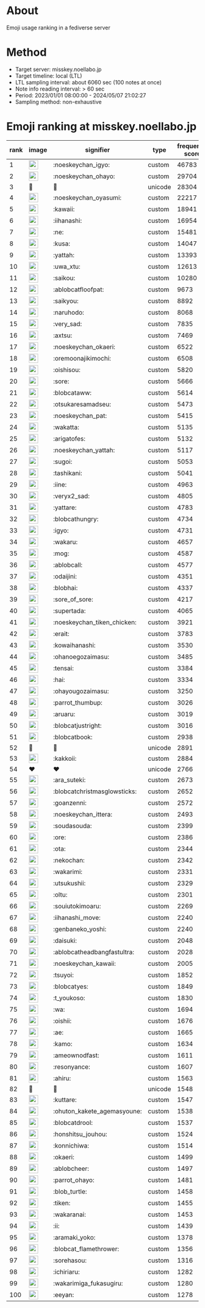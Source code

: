 # About
Emoji usage ranking in a fediverse server

# Method
- Target server: misskey.noellabo.jp
- Target timeline: local (LTL)
- LTL sampling interval: about 6060 sec (100 notes at once)
- Note info reading interval: > 60 sec
- Period: 2023/01/01 08:00:00 - 2024/05/07 21:02:27 
- Sampling method: non-exhaustive

# Emoji ranking at misskey.noellabo.jp

|rank|image|signifier|type|frequency score|
|----|----|----|----|----|
|1|<img height="24" src="https://misskey.noellabo.jp/emoji/noeskeychan_igyo.webp">|:noeskeychan_igyo:|custom|46783|
|2|<img height="24" src="https://misskey.noellabo.jp/emoji/noeskeychan_ohayo.webp">|:noeskeychan_ohayo:|custom|29704|
|3|🎉|🎉|unicode|28304|
|4|<img height="24" src="https://misskey.noellabo.jp/emoji/noeskeychan_oyasumi.webp">|:noeskeychan_oyasumi:|custom|22217|
|5|<img height="24" src="https://misskey.noellabo.jp/emoji/kawaii.webp">|:kawaii:|custom|18941|
|6|<img height="24" src="https://misskey.noellabo.jp/emoji/iihanashi.webp">|:iihanashi:|custom|16954|
|7|<img height="24" src="https://misskey.noellabo.jp/emoji/ne.webp">|:ne:|custom|15481|
|8|<img height="24" src="https://misskey.noellabo.jp/emoji/kusa.webp">|:kusa:|custom|14047|
|9|<img height="24" src="https://misskey.noellabo.jp/emoji/yattah.webp">|:yattah:|custom|13393|
|10|<img height="24" src="https://misskey.noellabo.jp/emoji/uwa_xtu.webp">|:uwa_xtu:|custom|12613|
|11|<img height="24" src="https://misskey.noellabo.jp/emoji/saikou.webp">|:saikou:|custom|10280|
|12|<img height="24" src="https://misskey.noellabo.jp/emoji/ablobcatfloofpat.webp">|:ablobcatfloofpat:|custom|9673|
|13|<img height="24" src="https://misskey.noellabo.jp/emoji/saikyou.webp">|:saikyou:|custom|8892|
|14|<img height="24" src="https://misskey.noellabo.jp/emoji/naruhodo.webp">|:naruhodo:|custom|8068|
|15|<img height="24" src="https://misskey.noellabo.jp/emoji/very_sad.webp">|:very_sad:|custom|7835|
|16|<img height="24" src="https://misskey.noellabo.jp/emoji/axtsu.webp">|:axtsu:|custom|7469|
|17|<img height="24" src="https://misskey.noellabo.jp/emoji/noeskeychan_okaeri.webp">|:noeskeychan_okaeri:|custom|6522|
|18|<img height="24" src="https://misskey.noellabo.jp/emoji/oremoonajikimochi.webp">|:oremoonajikimochi:|custom|6508|
|19|<img height="24" src="https://misskey.noellabo.jp/emoji/oishisou.webp">|:oishisou:|custom|5820|
|20|<img height="24" src="https://misskey.noellabo.jp/emoji/sore.webp">|:sore:|custom|5666|
|21|<img height="24" src="https://misskey.noellabo.jp/emoji/blobcataww.webp">|:blobcataww:|custom|5614|
|22|<img height="24" src="https://misskey.noellabo.jp/emoji/otsukaresamadseu.webp">|:otsukaresamadseu:|custom|5473|
|23|<img height="24" src="https://misskey.noellabo.jp/emoji/noeskeychan_pat.webp">|:noeskeychan_pat:|custom|5415|
|24|<img height="24" src="https://misskey.noellabo.jp/emoji/wakatta.webp">|:wakatta:|custom|5135|
|25|<img height="24" src="https://misskey.noellabo.jp/emoji/arigatofes.webp">|:arigatofes:|custom|5132|
|26|<img height="24" src="https://misskey.noellabo.jp/emoji/noeskeychan_yattah.webp">|:noeskeychan_yattah:|custom|5117|
|27|<img height="24" src="https://misskey.noellabo.jp/emoji/sugoi.webp">|:sugoi:|custom|5053|
|28|<img height="24" src="https://misskey.noellabo.jp/emoji/tashikani.webp">|:tashikani:|custom|5041|
|29|<img height="24" src="https://misskey.noellabo.jp/emoji/iine.webp">|:iine:|custom|4963|
|30|<img height="24" src="https://misskey.noellabo.jp/emoji/veryx2_sad.webp">|:veryx2_sad:|custom|4805|
|31|<img height="24" src="https://misskey.noellabo.jp/emoji/yattare.webp">|:yattare:|custom|4783|
|32|<img height="24" src="https://misskey.noellabo.jp/emoji/blobcathungry.webp">|:blobcathungry:|custom|4734|
|33|<img height="24" src="https://misskey.noellabo.jp/emoji/igyo.webp">|:igyo:|custom|4731|
|34|<img height="24" src="https://misskey.noellabo.jp/emoji/wakaru.webp">|:wakaru:|custom|4657|
|35|<img height="24" src="https://misskey.noellabo.jp/emoji/mog.webp">|:mog:|custom|4587|
|36|<img height="24" src="https://misskey.noellabo.jp/emoji/ablobcall.webp">|:ablobcall:|custom|4577|
|37|<img height="24" src="https://misskey.noellabo.jp/emoji/odaijini.webp">|:odaijini:|custom|4351|
|38|<img height="24" src="https://misskey.noellabo.jp/emoji/blobhai.webp">|:blobhai:|custom|4337|
|39|<img height="24" src="https://misskey.noellabo.jp/emoji/sore_of_sore.webp">|:sore_of_sore:|custom|4217|
|40|<img height="24" src="https://misskey.noellabo.jp/emoji/supertada.webp">|:supertada:|custom|4065|
|41|<img height="24" src="https://misskey.noellabo.jp/emoji/noeskeychan_tiken_chicken.webp">|:noeskeychan_tiken_chicken:|custom|3921|
|42|<img height="24" src="https://misskey.noellabo.jp/emoji/erait.webp">|:erait:|custom|3783|
|43|<img height="24" src="https://misskey.noellabo.jp/emoji/kowaihanashi.webp">|:kowaihanashi:|custom|3530|
|44|<img height="24" src="https://misskey.noellabo.jp/emoji/ohanoegozaimasu.webp">|:ohanoegozaimasu:|custom|3485|
|45|<img height="24" src="https://misskey.noellabo.jp/emoji/tensai.webp">|:tensai:|custom|3384|
|46|<img height="24" src="https://misskey.noellabo.jp/emoji/hai.webp">|:hai:|custom|3334|
|47|<img height="24" src="https://misskey.noellabo.jp/emoji/ohayougozaimasu.webp">|:ohayougozaimasu:|custom|3250|
|48|<img height="24" src="https://misskey.noellabo.jp/emoji/parrot_thumbup.webp">|:parrot_thumbup:|custom|3026|
|49|<img height="24" src="https://misskey.noellabo.jp/emoji/aruaru.webp">|:aruaru:|custom|3019|
|50|<img height="24" src="https://misskey.noellabo.jp/emoji/blobcatjustright.webp">|:blobcatjustright:|custom|3016|
|51|<img height="24" src="https://misskey.noellabo.jp/emoji/blobcatbook.webp">|:blobcatbook:|custom|2938|
|52|🍗|🍗|unicode|2891|
|53|<img height="24" src="https://misskey.noellabo.jp/emoji/kakkoii.webp">|:kakkoii:|custom|2884|
|54|❤|❤|unicode|2766|
|55|<img height="24" src="https://misskey.noellabo.jp/emoji/ara_suteki.webp">|:ara_suteki:|custom|2673|
|56|<img height="24" src="https://misskey.noellabo.jp/emoji/blobcatchristmasglowsticks.webp">|:blobcatchristmasglowsticks:|custom|2652|
|57|<img height="24" src="https://misskey.noellabo.jp/emoji/goanzenni.webp">|:goanzenni:|custom|2572|
|58|<img height="24" src="https://misskey.noellabo.jp/emoji/noeskeychan_ittera.webp">|:noeskeychan_ittera:|custom|2493|
|59|<img height="24" src="https://misskey.noellabo.jp/emoji/soudasouda.webp">|:soudasouda:|custom|2399|
|60|<img height="24" src="https://misskey.noellabo.jp/emoji/ore.webp">|:ore:|custom|2386|
|61|<img height="24" src="https://misskey.noellabo.jp/emoji/ota.webp">|:ota:|custom|2344|
|62|<img height="24" src="https://misskey.noellabo.jp/emoji/nekochan.webp">|:nekochan:|custom|2342|
|63|<img height="24" src="https://misskey.noellabo.jp/emoji/wakarimi.webp">|:wakarimi:|custom|2331|
|64|<img height="24" src="https://misskey.noellabo.jp/emoji/utsukushii.webp">|:utsukushii:|custom|2329|
|65|<img height="24" src="https://misskey.noellabo.jp/emoji/oltu.webp">|:oltu:|custom|2301|
|66|<img height="24" src="https://misskey.noellabo.jp/emoji/souiutokimoaru.webp">|:souiutokimoaru:|custom|2269|
|67|<img height="24" src="https://misskey.noellabo.jp/emoji/iihanashi_move.webp">|:iihanashi_move:|custom|2240|
|68|<img height="24" src="https://misskey.noellabo.jp/emoji/genbaneko_yoshi.webp">|:genbaneko_yoshi:|custom|2240|
|69|<img height="24" src="https://misskey.noellabo.jp/emoji/daisuki.webp">|:daisuki:|custom|2048|
|70|<img height="24" src="https://misskey.noellabo.jp/emoji/ablobcatheadbangfastultra.webp">|:ablobcatheadbangfastultra:|custom|2028|
|71|<img height="24" src="https://misskey.noellabo.jp/emoji/noeskeychan_kawaii.webp">|:noeskeychan_kawaii:|custom|2005|
|72|<img height="24" src="https://misskey.noellabo.jp/emoji/tsuyoi.webp">|:tsuyoi:|custom|1852|
|73|<img height="24" src="https://misskey.noellabo.jp/emoji/blobcatyes.webp">|:blobcatyes:|custom|1849|
|74|<img height="24" src="https://misskey.noellabo.jp/emoji/t_youkoso.webp">|:t_youkoso:|custom|1830|
|75|<img height="24" src="https://misskey.noellabo.jp/emoji/wa.webp">|:wa:|custom|1694|
|76|<img height="24" src="https://misskey.noellabo.jp/emoji/oishii.webp">|:oishii:|custom|1676|
|77|<img height="24" src="https://misskey.noellabo.jp/emoji/ae.webp">|:ae:|custom|1665|
|78|<img height="24" src="https://misskey.noellabo.jp/emoji/kamo.webp">|:kamo:|custom|1634|
|79|<img height="24" src="https://misskey.noellabo.jp/emoji/ameownodfast.webp">|:ameownodfast:|custom|1611|
|80|<img height="24" src="https://misskey.noellabo.jp/emoji/resonyance.webp">|:resonyance:|custom|1607|
|81|<img height="24" src="https://misskey.noellabo.jp/emoji/ahiru.webp">|:ahiru:|custom|1563|
|82|👀|👀|unicode|1548|
|83|<img height="24" src="https://misskey.noellabo.jp/emoji/kuttare.webp">|:kuttare:|custom|1547|
|84|<img height="24" src="https://misskey.noellabo.jp/emoji/ohuton_kakete_agemasyoune.webp">|:ohuton_kakete_agemasyoune:|custom|1538|
|85|<img height="24" src="https://misskey.noellabo.jp/emoji/blobcatdrool.webp">|:blobcatdrool:|custom|1537|
|86|<img height="24" src="https://misskey.noellabo.jp/emoji/honshitsu_jouhou.webp">|:honshitsu_jouhou:|custom|1524|
|87|<img height="24" src="https://misskey.noellabo.jp/emoji/konnichiwa.webp">|:konnichiwa:|custom|1514|
|88|<img height="24" src="https://misskey.noellabo.jp/emoji/okaeri.webp">|:okaeri:|custom|1499|
|89|<img height="24" src="https://misskey.noellabo.jp/emoji/ablobcheer.webp">|:ablobcheer:|custom|1497|
|90|<img height="24" src="https://misskey.noellabo.jp/emoji/parrot_ohayo.webp">|:parrot_ohayo:|custom|1481|
|91|<img height="24" src="https://misskey.noellabo.jp/emoji/blob_turtle.webp">|:blob_turtle:|custom|1458|
|92|<img height="24" src="https://misskey.noellabo.jp/emoji/tiken.webp">|:tiken:|custom|1455|
|93|<img height="24" src="https://misskey.noellabo.jp/emoji/wakaranai.webp">|:wakaranai:|custom|1453|
|94|<img height="24" src="https://misskey.noellabo.jp/emoji/ii.webp">|:ii:|custom|1439|
|95|<img height="24" src="https://misskey.noellabo.jp/emoji/aramaki_yoko.webp">|:aramaki_yoko:|custom|1378|
|96|<img height="24" src="https://misskey.noellabo.jp/emoji/blobcat_flamethrower.webp">|:blobcat_flamethrower:|custom|1356|
|97|<img height="24" src="https://misskey.noellabo.jp/emoji/sorehasou.webp">|:sorehasou:|custom|1316|
|98|<img height="24" src="https://misskey.noellabo.jp/emoji/ichiriaru.webp">|:ichiriaru:|custom|1282|
|99|<img height="24" src="https://misskey.noellabo.jp/emoji/wakarimiga_fukasugiru.webp">|:wakarimiga_fukasugiru:|custom|1280|
|100|<img height="24" src="https://misskey.noellabo.jp/emoji/eeyan.webp">|:eeyan:|custom|1278|
